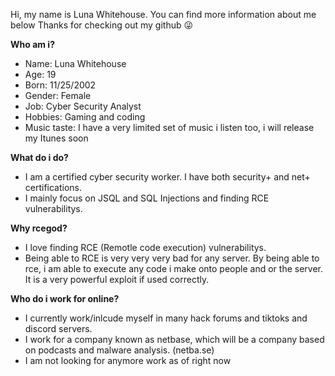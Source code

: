 Hi, my name is Luna Whitehouse. 
You can find more information about me below
Thanks for checking out my github :stuck_out_tongue_winking_eye:

**Who am i?**
- Name: Luna Whitehouse
- Age: 19
- Born: 11/25/2002
- Gender: Female
- Job: Cyber Security Analyst
- Hobbies: Gaming and coding
- Music taste: I have a very limited set of music i listen too, i will release my Itunes soon

**What do i do?**
- I am a certified cyber security worker. I have both security+ and net+ certifications.
- I mainly focus on JSQL and SQL Injections and finding RCE vulnerabilitys. 

**Why rcegod?**
- I love finding RCE (Remotle code execution) vulnerabilitys. 
- Being able to RCE is very very very bad for any server. 
By being able to rce, i am able to execute any code i make onto people and or the server. It is a very powerful exploit if used correctly.


**Who do i work for online?**
- I currently work/inlcude myself in many hack forums and tiktoks and discord servers.
- I work for a company known as netbase, which will be a company based on podcasts and malware analysis. (netba.se)
- I am not looking for anymore work as of right now
